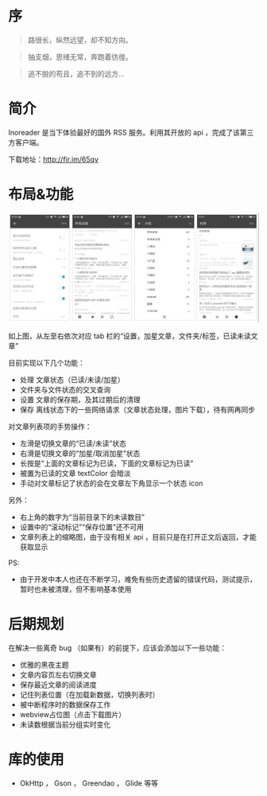 # 序

> 路很长，纵然远望，却不知方向。

> 抽支烟，思绪无常，奔跑着彷徨。

> 逃不脱的苟且，追不到的远方…


# 简介

Inoreader 是当下体验最好的国外 RSS 服务。利用其开放的 api ，完成了该第三方客户端。

下载地址：http://fir.im/65qv


# 布局&功能

![截图](doc/overview.png)

如上图，从左至右依次对应 tab 栏的“设置，加星文章，文件夹/标签，已读未读文章”

目前实现以下几个功能：

* 处理 文章状态（已读/未读/加星）
* 文件夹与文件状态的交叉查询
* 设置 文章的保存期，及其过期后的清理
* 保存 离线状态下的一些网络请求（文章状态处理，图片下载），待有网再同步

对文章列表项的手势操作：

* 左滑是切换文章的“已读/未读”状态
* 右滑是切换文章的“加星/取消加星”状态
* 长按是“上面的文章标记为已读，下面的文章标记为已读”
* 被置为已读的文章 textColor 会暗淡
* 手动对文章标记了状态的会在文章左下角显示一个状态 icon

另外：

* 右上角的数字为“当前目录下的未读数目”
* 设置中的“滚动标记”“保存位置”还不可用
* 文章列表上的缩略图，由于没有相关 api ，目前只是在打开正文后返回，才能获取显示

PS:

* 由于开发中本人也还在不断学习，难免有些历史遗留的错误代码，测试提示，暂时也未被清理，但不影响基本使用


# 后期规划

在解决一些离奇 bug （如果有）的前提下，应该会添加以下一些功能：

- 优雅的黑夜主题
- 文章内容页左右切换文章
- 保存最近文章的阅读进度
- 记住列表位置（在加载新数据，切换列表时）
- 被中断程序时的数据保存工作
- webview占位图（点击下载图片）
- 未读数根据当前分组实时变化


# 库的使用

* OkHttp ， Gson ， Greendao ， Glide 等等
